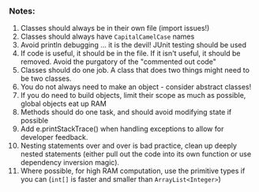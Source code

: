 ### Notes:

1. Classes should always be in their own file (import issues!)
2. Classes should always have `CapitalCamelCase` names
3. Avoid println debugging ... it is the devil!  JUnit testing should be used
4. If code is useful, it should be in the file. If it isn't useful, it should be removed.  Avoid the purgatory of the "commented out code"
5. Classes should do one job.  A class that does two things might need to be two classes.
6. You do not always need to make an object - consider abstract classes!
7. If you do need to build objects, limit their scope as much as possible, global objects eat up RAM
8. Methods should do one task, and should avoid modifying state if possible
9. Add e.printStackTrace() when handling exceptions to allow for developer feedback.
10. Nesting statements over and over is bad practice, clean up deeply nested statements (either pull out the code into its own function or use dependency inversion magic).
11. Where possible, for high RAM computation, use the primitive types if you can (`int[]` is faster and smaller than `ArrayList<Integer>`)